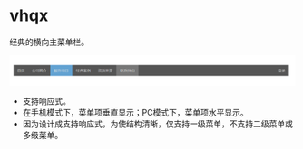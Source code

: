 # vhqx

经典的横向主菜单栏。

![](assets/demo1.png)

* 支持响应式。
* 在手机模式下，菜单项垂直显示；PC模式下，菜单项水平显示。
* 因为设计成支持响应式，为使结构清晰，仅支持一级菜单，不支持二级菜单或多级菜单。